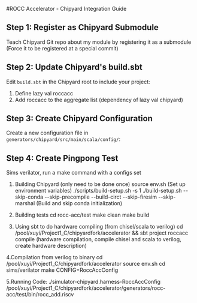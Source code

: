 #ROCC Accelerator - Chipyard Integration Guide

## Step 1: Register as Chipyard Submodule

Teach Chipyard Git repo about my module by registering it as a submodule
(Force it to be registered at a special commit)

## Step 2: Update Chipyard's build.sbt

Edit `build.sbt` in the Chipyard root to include your project:

1. Define lazy val roccacc
2. Add roccacc to the aggregate list (dependency of lazy val chipyard)

## Step 3: Create Chipyard Configuration

Create a new configuration file in `generators/chipyard/src/main/scala/config/`:

## Step 4: Create Pingpong Test

Sims verilator, run a make command with a configs set

1. Building Chipyard (only need to be done once)
source env.sh
(Set up environment variables)
./scripts/build-setup.sh -s 1
./build-setup.sh --skip-conda --skip-precompile --build-circt --skip-firesim --skip-marshal
(Build and skip conda initialization)

2. Building tests
cd rocc-acc/test
make clean
make build

3. Using sbt to do hardware compiling (from chisel/scala to verilog)
cd /pool/xuyi/Project1_C/chipyardfork/accelerator && sbt
project roccacc
compile
(hardware compilation, compile chisel and scala to verilog, create hardware description)

4.Compilation from verilog to binary
cd /pool/xuyi/Project1_C/chipyardfork/accelerator
source env.sh
cd sims/verilator
make CONFIG=RoccAccConfig

5.Running Code: 
./simulator-chipyard.harness-RoccAccConfig /pool/xuyi/Project1_C/chipyardfork/accelerator/generators/rocc-acc/test/bin/rocc_add.riscv